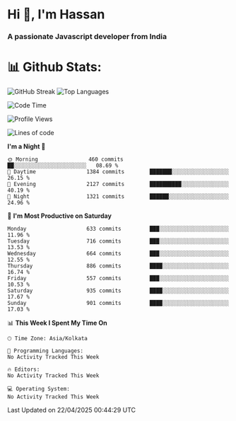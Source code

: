 # Hi 👋, I'm Hassan
### A passionate Javascript developer from India


# 📊 Github Stats:
![GitHub Streak](https://github-readme-streak-stats.herokuapp.com/?user=codeblooded47&theme=dracula&hide_border=false)
![Top Languages](https://github-readme-stats.vercel.app/api/top-langs/?username=codeblooded47&layout=compact&theme=dracula)



<!--START_SECTION:waka-->
![Code Time](http://img.shields.io/badge/Code%20Time-883%20hrs%201%20min-blue)

![Profile Views](http://img.shields.io/badge/Profile%20Views-0-blue)

![Lines of code](https://img.shields.io/badge/From%20Hello%20World%20I%27ve%20Written-23.9%20million%20lines%20of%20code-blue)

**I'm a Night 🦉** 

```text
🌞 Morning                460 commits         ██░░░░░░░░░░░░░░░░░░░░░░░   08.69 % 
🌆 Daytime                1384 commits        ███████░░░░░░░░░░░░░░░░░░   26.15 % 
🌃 Evening                2127 commits        ██████████░░░░░░░░░░░░░░░   40.19 % 
🌙 Night                  1321 commits        ██████░░░░░░░░░░░░░░░░░░░   24.96 % 
```
📅 **I'm Most Productive on Saturday** 

```text
Monday                   633 commits         ███░░░░░░░░░░░░░░░░░░░░░░   11.96 % 
Tuesday                  716 commits         ███░░░░░░░░░░░░░░░░░░░░░░   13.53 % 
Wednesday                664 commits         ███░░░░░░░░░░░░░░░░░░░░░░   12.55 % 
Thursday                 886 commits         ████░░░░░░░░░░░░░░░░░░░░░   16.74 % 
Friday                   557 commits         ███░░░░░░░░░░░░░░░░░░░░░░   10.53 % 
Saturday                 935 commits         ████░░░░░░░░░░░░░░░░░░░░░   17.67 % 
Sunday                   901 commits         ████░░░░░░░░░░░░░░░░░░░░░   17.03 % 
```


📊 **This Week I Spent My Time On** 

```text
🕑︎ Time Zone: Asia/Kolkata

💬 Programming Languages: 
No Activity Tracked This Week

🔥 Editors: 
No Activity Tracked This Week

💻 Operating System: 
No Activity Tracked This Week
```


 Last Updated on 22/04/2025 00:44:29 UTC
<!--END_SECTION:waka-->

